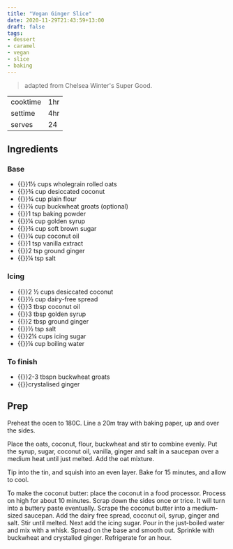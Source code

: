 ```yaml
---
title: "Vegan Ginger Slice"
date: 2020-11-29T21:43:59+13:00
draft: false
tags: 
- dessert
- caramel
- vegan
- slice
- baking
---
```


> adapted from Chelsea Winter's Super Good.

| ||
|-|-|
| cooktime | 1hr |
| settime | 4hr |
| serves | 24 |

## Ingredients

### Base

- {{<c>}}1½ cups wholegrain rolled oats
- {{<c>}}¾ cup desiccated coconut
- {{<c>}}¾ cup plain flour
- {{<c>}}¼ cup buckwheat groats (optional)
- {{<c>}}1 tsp baking powder
- {{<c>}}¼ cup golden syrup
- {{<c>}}¾ cup soft brown sugar
- {{<c>}}¼ cup coconut oil
- {{<c>}}1 tsp vanilla extract
- {{<c>}}2 tsp ground ginger
- {{<c>}}¼ tsp salt

### Icing

- {{<c>}}2 ½ cups desiccated coconut
- {{<c>}}½ cup dairy-free spread
- {{<c>}}3 tbsp coconut oil
- {{<c>}}3 tbsp golden syrup
- {{<c>}}2 tbsp ground ginger
- {{<c>}}½ tsp salt
- {{<c>}}2¼ cups icing sugar
- {{<c>}}¼ cup boiling water

### To finish

- {{<c>}}2-3 tbspn buckwheat groats
- {{<c>}}crystalised ginger

## Prep

Preheat the ocen to 180C. Line a 20m tray with baking paper, up and over the sides.

Place the oats, coconut, flour, buckwheat and stir to combine evenly. Put the syrup, sugar, coconut oil, vanilla, ginger and salt in a saucepan over a medium heat until just melted. Add the oat mixture.

Tip into the tin, and squish into an even layer. Bake for 15 minutes, and allow to cool.

To make the coconut butter: place the coconut in a food processor. Process on high for about 10 minutes. Scrap down the sides once or trice. It will turn into a buttery paste eventually. Scrape the coconut butter into a medium-sized saucepan. Add the dairy free spread, coconut oil, syrup, ginger and salt. Stir until melted. Next add the icing sugar. Pour in the just-boiled water and mix with a whisk. Spread on the base and smooth out. Sprinkle with buckwheat and crystalled ginger. Refrigerate for an hour.